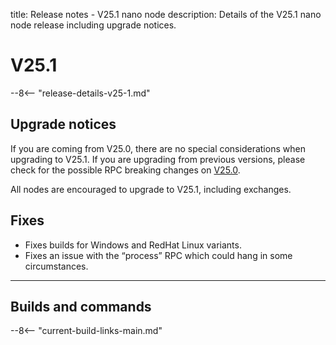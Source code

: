 title: Release notes - V25.1 nano node
description: Details of the V25.1 nano node release including upgrade notices.

# V25.1

--8<-- "release-details-v25-1.md"

## Upgrade notices

If you are coming from V25.0, there are no special considerations when upgrading to V25.1. If you are upgrading from previous versions, please check for the possible RPC breaking changes on [V25.0](release-v25-0.md#minor-rpc-breaking-changes).

All nodes are encouraged to upgrade to V25.1, including exchanges.

## Fixes

* Fixes builds for Windows and RedHat Linux variants.
* Fixes an issue with the “process” RPC which could hang in some circumstances.

---

## Builds and commands

--8<-- "current-build-links-main.md"
